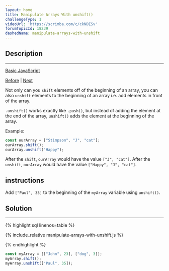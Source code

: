 ```yaml
---
layout: home
title: Manipulate Arrays With unshift()
challengeType: 1
videoUrl: 'https://scrimba.com/c/ckNDESv'
forumTopicId: 18239
dashedName: manipulate-arrays-with-unshift
---
```


<div class="row">
<div class="columnStmt" markdown="1">

## Description
------

[Basic JavaScript](../basic-javascript/README.html) 

[Before](./manipulate-arrays-with-shift.md)  | [Next](./shopping-list.md) 

Not only can you `shift` elements off of the beginning of an array, you can also `unshift` elements to the beginning of an array i.e. add elements in front of the array.

`.unshift()` works exactly like `.push()`, but instead of adding the element at the end of the array, `unshift()` adds the element at the beginning of the array.

Example:

```js
const ourArray = ["Stimpson", "J", "cat"];
ourArray.shift();
ourArray.unshift("Happy");
```

After the `shift`, `ourArray` would have the value `["J", "cat"]`. After the `unshift`, `ourArray` would have the value `["Happy", "J", "cat"]`.

##  instructions 

Add `["Paul", 35]` to the beginning of the `myArray` variable using `unshift()`.

</div>
<div class="columnSol" markdown="1">

## Solution
------

{% highlight sql linenos=table %}

{% include_relative manipulate-arrays-with-unshift.js %}

{% endhighlight %}

</div>
</div>




```js
const myArray = [["John", 23], ["dog", 3]];
myArray.shift();
myArray.unshift(["Paul", 35]);
```
